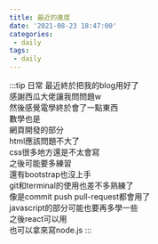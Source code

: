```yaml
---
title: 最近的進度
date: '2021-08-23 18:47:00'
categories:
 - daily
tags:
 - daily
---
```


:::tip 日常
最近終於把我的blog用好了\
感謝西瓜大佬讓我問問題w\
然後感覺電學終於會了一點東西\
數學也是\
網頁開發的部分\
html應該問題不大了\
css很多地方還是不太會寫\
之後可能要多練習\
還有bootstrap也沒上手\
git和terminal的使用也差不多熟練了\
像是commit push pull-request都會用了\
javascript的部分可能也要再多學一些\
之後react可以用\
也可以拿來寫node.js
:::